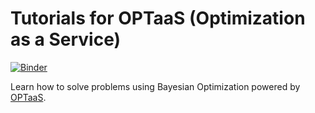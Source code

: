 # Tutorials for OPTaaS (Optimization as a Service)
[![Binder](https://mybinder.org/badge.svg)](https://tutorial.optaas.mindfoundry.ai)

Learn how to solve problems using Bayesian Optimization powered by [OPTaaS](https://mindfoundry.ai/optaas).
